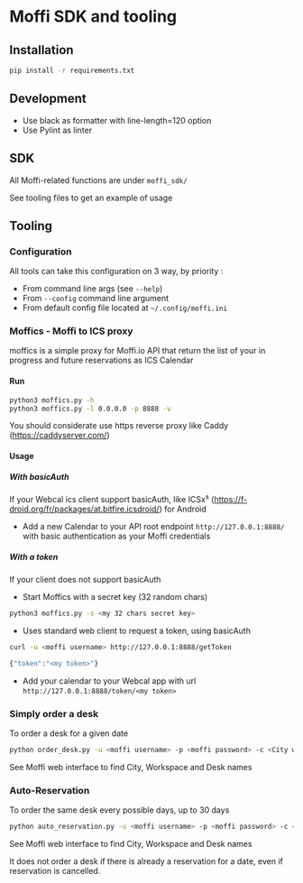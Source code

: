 # Moffi SDK and tooling

## Installation

```bash
pip install -r requirements.txt
```

## Development

- Use black as formatter with line-length=120 option
- Use Pylint as linter

## SDK

All Moffi-related functions are under `moffi_sdk/`

See tooling files to get an example of usage

## Tooling
### Configuration

All tools can take this configuration on 3 way, by priority :
* From command line args (see `--help`)
* From `--config` command line argument
* From default config file located at `~/.config/moffi.ini`

### Moffics - Moffi to ICS proxy

moffics is a simple proxy for Moffi.io API that return the list of your in progress and future reservations as ICS Calendar

#### Run

```bash
python3 moffics.py -h
python3 moffics.py -l 0.0.0.0 -p 8888 -v
```

You should considerate use https reverse proxy like Caddy (https://caddyserver.com/)

#### Usage

##### With basicAuth

If your Webcal ics client support basicAuth, like ICSx⁵ (https://f-droid.org/fr/packages/at.bitfire.icsdroid/) for Android 

- Add a new Calendar to your API root endpoint `http://127.0.0.1:8888/` with basic authentication as your Moffi credentials

##### With a token

If your client does not support basicAuth
- Start Moffics with a secret key (32 random chars)
```bash
python3 moffics.py -s <my 32 chars secret key>
```
- Uses standard web client to request a token, using basicAuth
```bash
curl -u <moffi username> http://127.0.0.1:8888/getToken

{"token":"<my token>"}
```

- Add your calendar to your Webcal app with url `http://127.0.0.1:8888/token/<my token>`


### Simply order a desk

To order a desk for a given date

```bash
python order_desk.py -u <moffi username> -p <moffi password> -c <City where to book> -w <Workspace name> -d <Desk full name>
```
See Moffi web interface to find City, Workspace and Desk names


### Auto-Reservation

To order the same desk every possible days, up to 30 days

```bash
python auto_reservation.py -u <moffi username> -p <moffi password> -c <City where to book> -w <Workspace name> -d <Desk full name> -t <Date on isoformat>
```
See Moffi web interface to find City, Workspace and Desk names

It does not order a desk if there is already a reservation for a date, even if reservation is cancelled.
